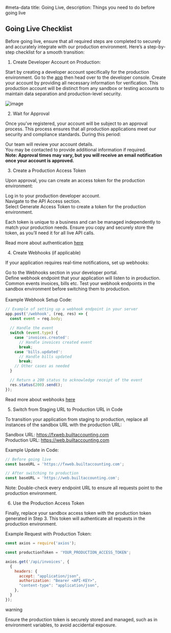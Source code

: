 #meta-data title: Going Live, description: Things you need to do before going live

## Going Live Checklist

Before going live, ensure that all required steps are completed to securely and accurately integrate with our production environment. Here’s a step-by-step checklist for a smooth transition:

1. Create Developer Account on Production:

Start by creating a developer account specifically for the production environment. Go to the [app](https://app.built.africa) then head over to the developer console. Create your account by providing all necessary information for verification. This production account will be distinct from any sandbox or testing accounts to maintain data separation and production-level security.

![image](/img/901_1x_shots_so.png)

2. Wait for Approval

Once you’ve registered, your account will be subject to an approval process. This process ensures that all production applications meet our security and compliance standards. During this period:

Our team will review your account details.<br/>
You may be contacted to provide additional information if required.<br/>
__Note: Approval times may vary, but you will receive an email notification once your account is approved.__

3. Create a Production Access Token

Upon approval, you can create an access token for the production environment:

Log in to your production developer account.<br/>
Navigate to the API Access section.<br/>
Select Generate Access Token to create a token for the production environment.<br/>

Each token is unique to a business and can be managed independently to match your production needs. Ensure you copy and securely store the token, as you’ll need it for all live API calls.<br/>

Read more about authentication [here](/docs/1-getting-started/2-authentication)<br/>

4. Create Webhooks (if applicable)

If your application requires real-time notifications, set up webhooks:

Go to the Webhooks section in your developer portal.<br/>
Define webhook endpoint that your application will listen to in production. Common events invoices, bills etc.
Test your webhook endpoints in the sandbox environment before switching them to production.<br/><br/>
Example Webhook Setup Code:

```js
// Example of setting up a webhook endpoint in your server
app.post('/webhook', (req, res) => {
  const event = req.body;
  
  // Handle the event
  switch (event.type) {
    case 'invoices.created':
      // Handle invoices created event
      break;
    case 'bills.updated':
      // Handle bills updated
      break;
    // Other cases as needed
  }

  // Return a 200 status to acknowledge receipt of the event
  res.status(200).send();
});
```

Read more about webhooks [here](/docs/1-getting-started/3-webhook)

5. Switch from Staging URL to Production URL in Code

To transition your application from staging to production, replace all instances of the sandbox URL with the production URL:

Sandbox URL: https://fxweb.builtaccounting.com<br/>
Production URL: https://web.builtaccounting.com<br/>

Example Update in Code:

```js
// Before going live
const baseURL = 'https://fxweb.builtaccounting.com';

// After switching to production
const baseURL = 'https://web.builtaccounting.com';
```

Note: Double-check every endpoint URL to ensure all requests point to the production environment.

6. Use the Production Access Token

Finally, replace your sandbox access token with the production token generated in Step 3. This token will authenticate all requests in the production environment.

Example Request with Production Token:

```js
const axios = require('axios');

const productionToken = 'YOUR_PRODUCTION_ACCESS_TOKEN';

axios.get('/api/invoices', {
  {
    headers: {
      accept: "application/json",
      authorization: "Bearer <API-KEY>",
      "content-type": "application/json",
    },
  }
});
```

<div class="warning-card">
<span class="material-symbols-outlined">
warning
</span>

Ensure the production token is securely stored and managed, such as in environment variables, to avoid accidental exposure.
</div>